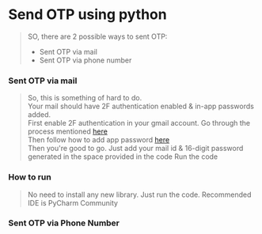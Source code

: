 # Send OTP using python

> SO, there are 2 possible ways to sent OTP:
> - Sent OTP via mail
> - Sent OTP via phone number

### Sent OTP via mail

> So, this is something of hard to do.  
> Your mail should have 2F authentication enabled & in-app passwords added.  
> First enable 2F authentication in your gmail account. Go through the process mentioned [here](https://support.google.com/accounts/answer/185839?hl=en&co=GENIE.Platform%3DDesktop)  
> Then follow how to add app password [here](https://support.google.com/accounts/answer/185833?hl=en)  
> Then you're good to go. Just add your mail id & 16-digit password generated in the space provided in the code
> Run the code

### How to run

> No need to install any new library. Just run the code.
> Recommended IDE is PyCharm Community  


### Sent OTP via Phone Number






### 
